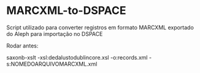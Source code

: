 MARCXML-to-DSPACE
=================

Script utilizado para converter registros em formato MARCXML exportado do Aleph para importação no DSPACE


Rodar antes:

saxonb-xslt -xsl:dedalustodublincore.xsl -o:records.xml -s:NOMEDOARQUIVOMARCXML.xml
